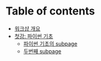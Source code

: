 # Table of contents

* [워크샵 개요](README.md)
* [첫강: 파이썬 기초](undefined-1/README.md)
  * [파이썬 기초의 subpage](undefined-1/subpage.md)
  * [두번째 subpage](undefined-1/subpage-1.md)
